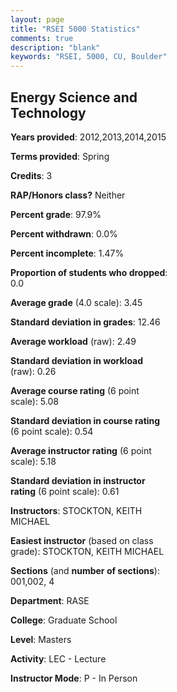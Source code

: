 ```yaml
---
layout: page
title: "RSEI 5000 Statistics"
comments: true
description: "blank"
keywords: "RSEI, 5000, CU, Boulder"
--- 
```

<head>
<script src="https://ajax.googleapis.com/ajax/libs/jquery/2.1.3/jquery.min.js"></script>
<script src="https://dl.dropboxusercontent.com/s/pc42nxpaw1ea4o9/highcharts.js?dl=0"></script>
<!-- <script src="../assets/js/highcharts.js"></script> -->
<style type="text/css">@font-face {
	font-family: "Bebas Neue";
	src: url(https://www.filehosting.org/file/details/544349/BebasNeue%20Regular.otf) format("opentype");
	}
	h1.Bebas { 
		font-family: "Bebas Neue", Verdana, Tahoma;
	}
</style>
</head>
<body>
	<div id="container" style="float: right; width: 45%; height: 88%; margin-left: 2.5%; margin-right: 2.5%;"></div>
	<script language="JavaScript">
		$(document).ready(function() {
		var chart = {type: 'column'};
		var title = {text: 'Grade Distribution'};
		var xAxis = {categories: ['A','B','C','D','F'],crosshair: true};
		var yAxis = {min: 0,title: {text: 'Percentage'}};
		var tooltip = {headerFormat: '<center><b><span style="font-size:20px">{point.key}</span></b></center>',
		               pointFormat: '<td style="padding:0"><b>{point.y:.1f}%</b></td>',
		               footerFormat: '</table>',shared: true,useHTML: true};
		var plotOptions = {column: {pointPadding: 0.0,borderWidth: 0}};  
		var credits = {enabled: false};var series= [{name: 'Percent',data: [50.0,46.59,2.27,0.0,1.14,]}];
		var json = {};
		json.chart = chart;
		json.title = title;
		json.tooltip = tooltip;
		json.xAxis = xAxis;
		json.yAxis = yAxis;  
		json.series = series;
		json.plotOptions = plotOptions;  
		json.credits = credits;
		$('#container').highcharts(json);
	});
	</script>
</body>
			   
## Energy Science and Technology

**Years provided**: 2012,2013,2014,2015

**Terms provided**: Spring

**Credits**: 3

**RAP/Honors class?** Neither

**Percent grade**: 97.9%

**Percent withdrawn**: 0.0%

**Percent incomplete**: 1.47%

**Proportion of students who dropped**: 0.0

**Average grade** (4.0 scale): 3.45

**Standard deviation in grades**: 12.46

**Average workload** (raw): 2.49

**Standard deviation in workload** (raw): 0.26

**Average course rating** (6 point scale): 5.08

**Standard deviation in course rating** (6 point scale): 0.54

**Average instructor rating** (6 point scale): 5.18

**Standard deviation in instructor rating** (6 point scale): 0.61

**Instructors**: STOCKTON, KEITH MICHAEL

**Easiest instructor** (based on class grade): STOCKTON, KEITH MICHAEL

**Sections** (and **number of sections**): 001,002, 4

**Department**: RASE

**College**: Graduate School

**Level**: Masters

**Activity**: LEC - Lecture

**Instructor Mode**: P  - In Person